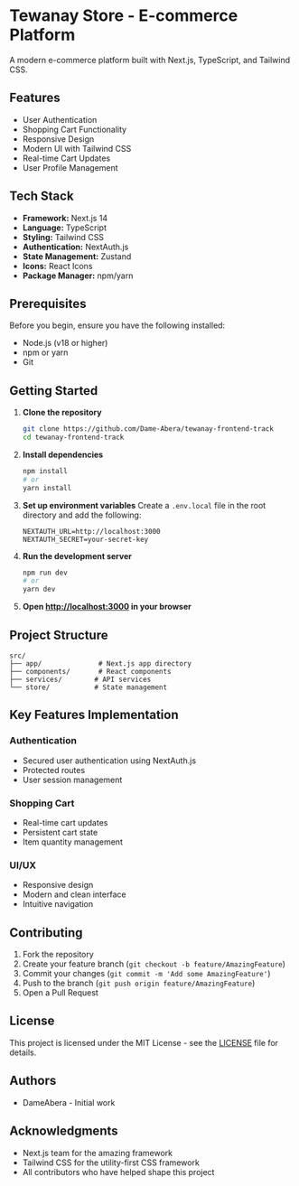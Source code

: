 # Tewanay Store - E-commerce Platform

A modern e-commerce platform built with Next.js, TypeScript, and Tailwind CSS.

## Features

- User Authentication
- Shopping Cart Functionality
- Responsive Design
- Modern UI with Tailwind CSS
- Real-time Cart Updates
- User Profile Management

## Tech Stack

- **Framework:** Next.js 14
- **Language:** TypeScript
- **Styling:** Tailwind CSS
- **Authentication:** NextAuth.js
- **State Management:** Zustand
- **Icons:** React Icons
- **Package Manager:** npm/yarn

## Prerequisites

Before you begin, ensure you have the following installed:
- Node.js (v18 or higher)
- npm or yarn
- Git

## Getting Started

1. **Clone the repository**
   ```bash
   git clone https://github.com/Dame-Abera/tewanay-frontend-track
   cd tewanay-frontend-track
   ```

2. **Install dependencies**
   ```bash
   npm install
   # or
   yarn install
   ```

3. **Set up environment variables**
   Create a `.env.local` file in the root directory and add the following:
   ```
   NEXTAUTH_URL=http://localhost:3000
   NEXTAUTH_SECRET=your-secret-key
   ```

4. **Run the development server**
   ```bash
   npm run dev
   # or
   yarn dev
   ```

5. **Open [http://localhost:3000](http://localhost:3000) in your browser**

## Project Structure

```
src/
├── app/              # Next.js app directory
├── components/       # React components
├── services/        # API services
└── store/           # State management
```

## Key Features Implementation

### Authentication
- Secured user authentication using NextAuth.js
- Protected routes
- User session management

### Shopping Cart
- Real-time cart updates
- Persistent cart state
- Item quantity management

### UI/UX
- Responsive design
- Modern and clean interface
- Intuitive navigation

## Contributing

1. Fork the repository
2. Create your feature branch (`git checkout -b feature/AmazingFeature`)
3. Commit your changes (`git commit -m 'Add some AmazingFeature'`)
4. Push to the branch (`git push origin feature/AmazingFeature`)
5. Open a Pull Request

## License

This project is licensed under the MIT License - see the [LICENSE](LICENSE) file for details.

## Authors

- DameAbera - Initial work

## Acknowledgments

- Next.js team for the amazing framework
- Tailwind CSS for the utility-first CSS framework
- All contributors who have helped shape this project
